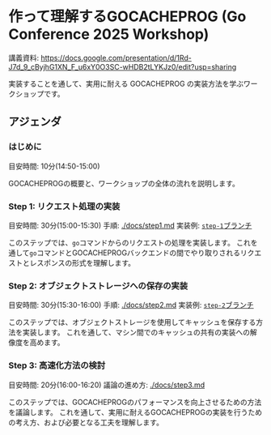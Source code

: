 # 作って理解するGOCACHEPROG (Go Conference 2025 Workshop)

講義資料: https://docs.google.com/presentation/d/1Rd-J7d_9_cByjhG1XN_F_u6xY0O3SC-wHDB2tLYKJz0/edit?usp=sharing

実装することを通して、実用に耐える GOCACHEPROG の実装方法を学ぶワークショップです。

## アジェンダ
### はじめに
目安時間: 10分(14:50-15:00)

GOCACHEPROGの概要と、ワークショップの全体の流れを説明します。

### Step 1: リクエスト処理の実装
目安時間: 30分(15:00-15:30)
手順: [./docs/step1.md](./docs/step1.md)
実装例: [`step-1`ブランチ](https://github.com/mazrean/gocon-2025-workshop/tree/step-1)

このステップでは、`go`コマンドからのリクエストの処理を実装します。
これを通して`go`コマンドとGOCACHEPROGバックエンドの間でやり取りされるリクエストとレスポンスの形式を理解します。

### Step 2: オブジェクトストレージへの保存の実装
目安時間: 30分(15:30-16:00)
手順: [./docs/step2.md](./docs/step2.md)
実装例: [`step-2`ブランチ](https://github.com/mazrean/gocon-2025-workshop/tree/step-2)

このステップでは、オブジェクトストレージを使用してキャッシュを保存する方法を実装します。
これを通して、マシン間でのキャッシュの共有の実装への解像度を高めます。

### Step 3: 高速化方法の検討
目安時間: 20分(16:00-16:20)
議論の進め方: [./docs/step3.md](./docs/step3.md)

このステップでは、GOCACHEPROGのパフォーマンスを向上させるための方法を議論します。
これを通して、実用に耐えるGOCACHEPROGの実装を行うための考え方、および必要となる工夫を理解します。

